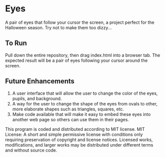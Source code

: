# Eyes
A pair of eyes that follow your cursor the screen, a project perfect for the Halloween season. Try not to make them too dizzy...

## To Run
Pull down the entire repository, then drag index.html into a browser tab. The expected result will be a pair of eyes following your cursor around the screen. 

## Future Enhancements
1. A user interface that will allow the user to change the color of the eyes, pupils, and background.
2. A way for the user to change the shape of the eyes from ovals to other, more elaborate shapes such as triangles, squares, etc.
3. Make code available that will make it easy to embed these eyes into another web page so others can use them in their pages. 

This program is coded and distributed according to MIT license. MIT License: A short and simple permissive license with conditions only requiring preservation of copyright and license notices. Licensed works, modifications, and larger works may be distributed under different terms and without source code.